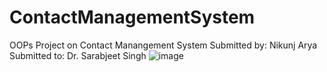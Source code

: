 # ContactManagementSystem
OOPs Project on Contact Manangement System
Submitted by: Nikunj Arya
Submitted to: Dr. Sarabjeet Singh
![image](https://user-images.githubusercontent.com/107816362/181558874-4167e1f2-f312-4fc5-a3d1-93f4d05e2cbb.png)

